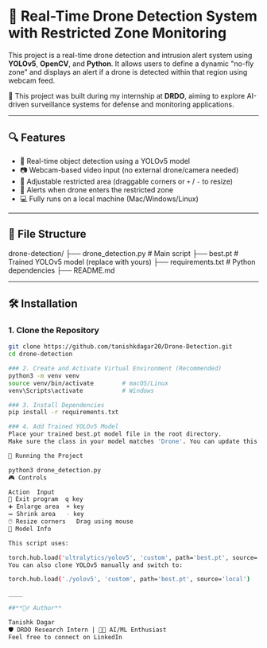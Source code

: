 # 🚁 Real-Time Drone Detection System with Restricted Zone Monitoring

This project is a real-time drone detection and intrusion alert system using **YOLOv5**, **OpenCV**, and **Python**. It allows users to define a dynamic "no-fly zone" and displays an alert if a drone is detected within that region using webcam feed.

📌 This project was built during my internship at **DRDO**, aiming to explore AI-driven surveillance systems for defense and monitoring applications.

---

## 🔍 Features

- 🧠 Real-time object detection using a YOLOv5 model
- 📷 Webcam-based video input (no external drone/camera needed)
- 🔲 Adjustable restricted area (draggable corners or `+` / `-` to resize)
- 🚨 Alerts when drone enters the restricted zone
- 💻 Fully runs on a local machine (Mac/Windows/Linux)

---

## 📁 File Structure

drone-detection/
├── drone_detection.py # Main script
├── best.pt # Trained YOLOv5 model (replace with yours)
├── requirements.txt # Python dependencies
├── README.md


---

## 🛠️ Installation

### 1. Clone the Repository

```bash
git clone https://github.com/tanishkdagar20/Drone-Detection.git
cd drone-detection

### 2. Create and Activate Virtual Environment (Recommended)
python3 -m venv venv
source venv/bin/activate        # macOS/Linux
venv\Scripts\activate           # Windows

### 3. Install Dependencies
pip install -r requirements.txt

### 4. Add Trained YOLOv5 Model
Place your trained best.pt model file in the root directory.
Make sure the class in your model matches 'Drone'. You can update this in the script if needed.

🚀 Running the Project

python3 drone_detection.py
🎮 Controls

Action	Input
🛑 Exit program	q key
➕ Enlarge area	+ key
➖ Shrink area	- key
🖱️ Resize corners	Drag using mouse
🧠 Model Info

This script uses:

torch.hub.load('ultralytics/yolov5', 'custom', path='best.pt', source='github')
You can also clone YOLOv5 manually and switch to:

torch.hub.load('./yolov5', 'custom', path='best.pt', source='local')

____

##**🙋‍♂️ Author**

Tanishk Dagar
🛡️ DRDO Research Intern | 👨‍💻 AI/ML Enthusiast
Feel free to connect on LinkedIn
